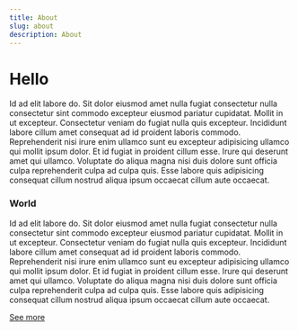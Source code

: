 ```yaml
---
title: About
slug: about
description: About
---
```

# Hello

Id ad elit labore do. Sit dolor eiusmod amet nulla fugiat consectetur nulla consectetur sint commodo excepteur eiusmod pariatur cupidatat. Mollit in ut excepteur. Consectetur veniam do fugiat nulla quis excepteur. Incididunt labore cillum amet consequat ad id proident laboris commodo. Reprehenderit nisi irure enim ullamco sunt eu excepteur adipisicing ullamco qui mollit ipsum dolor. Et id fugiat in proident cillum esse. Irure qui deserunt amet qui ullamco. Voluptate do aliqua magna nisi duis dolore sunt officia culpa reprehenderit culpa ad culpa quis. Esse labore quis adipisicing consequat cillum nostrud aliqua ipsum occaecat cillum aute occaecat.

### World

Id ad elit labore do. Sit dolor eiusmod amet nulla fugiat consectetur nulla consectetur sint commodo excepteur eiusmod pariatur cupidatat. Mollit in ut excepteur. Consectetur veniam do fugiat nulla quis excepteur. Incididunt labore cillum amet consequat ad id proident laboris commodo. Reprehenderit nisi irure enim ullamco sunt eu excepteur adipisicing ullamco qui mollit ipsum dolor. Et id fugiat in proident cillum esse. Irure qui deserunt amet qui ullamco. Voluptate do aliqua magna nisi duis dolore sunt officia culpa reprehenderit culpa ad culpa quis. Esse labore quis adipisicing consequat cillum nostrud aliqua ipsum occaecat cillum aute occaecat.

[See more](https://example.com)